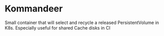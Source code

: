 # Kommandeer
Small container that will select and recycle a released PersistentVolume in K8s. Especially useful for shared Cache disks in CI
